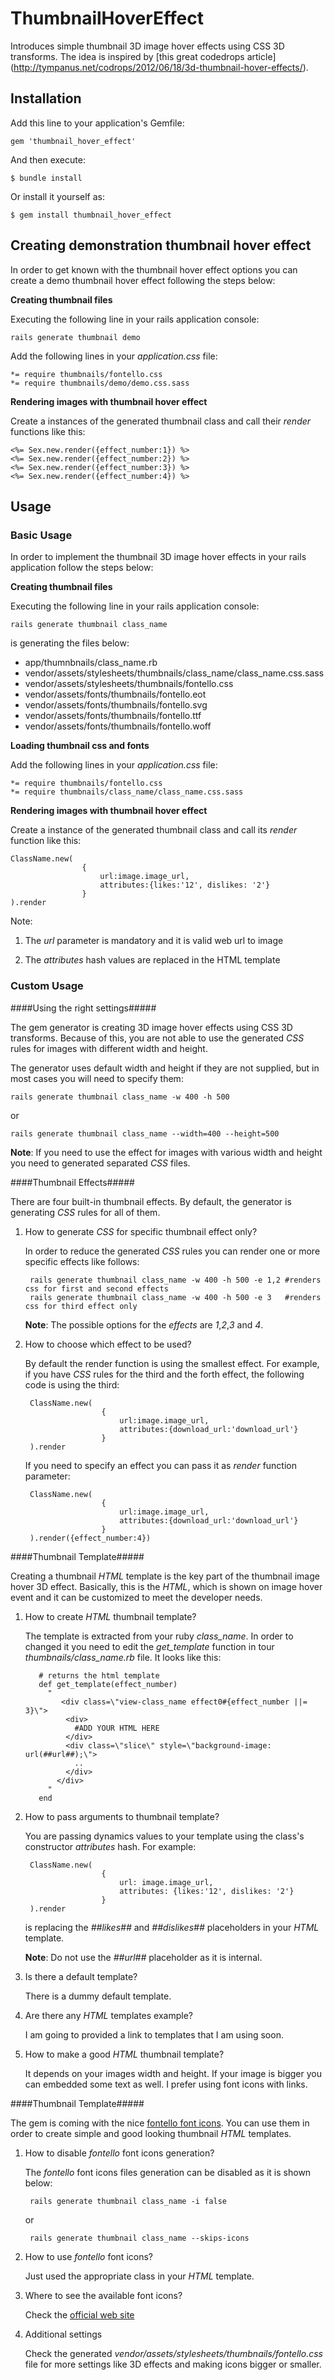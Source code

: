 # ThumbnailHoverEffect

Introduces simple thumbnail 3D image hover effects using CSS 3D transforms.
The idea is inspired by [this great codedrops article] (http://tympanus.net/codrops/2012/06/18/3d-thumbnail-hover-effects/).


## Installation

Add this line to your application's Gemfile:

    gem 'thumbnail_hover_effect'

And then execute:

    $ bundle install

Or install it yourself as:

    $ gem install thumbnail_hover_effect

## Creating demonstration thumbnail hover effect

In order to get known with the thumbnail hover effect options you can create a demo thumbnail hover effect following the steps below:

__Creating thumbnail files__ 

Executing the following line in your rails application console:

    rails generate thumbnail demo

Add the following lines in your *application.css* file:

    *= require thumbnails/fontello.css
    *= require thumbnails/demo/demo.css.sass
 
__Rendering images with thumbnail hover effect__

Create a instances of the generated thumbnail class and call their *render* functions like this:

    <%= Sex.new.render({effect_number:1}) %>
    <%= Sex.new.render({effect_number:2}) %>
    <%= Sex.new.render({effect_number:3}) %>
    <%= Sex.new.render({effect_number:4}) %>

## Usage

### Basic Usage

In order to implement the thumbnail 3D image hover effects in your rails application follow the steps below:

__Creating thumbnail files__ 

Executing the following line in your rails application console:

    rails generate thumbnail class_name

is generating the files below:
    
   * app/thumnbnails/class_name.rb    
   * vendor/assets/stylesheets/thumbnails/class_name/class_name.css.sass
   * vendor/assets/stylesheets/thumbnails/fontello.css
   * vendor/assets/fonts/thumbnails/fontello.eot
   * vendor/assets/fonts/thumbnails/fontello.svg
   * vendor/assets/fonts/thumbnails/fontello.ttf
   * vendor/assets/fonts/thumbnails/fontello.woff

__Loading thumbnail css and fonts__

Add the following lines in your *application.css* file:

    *= require thumbnails/fontello.css
    *= require thumbnails/class_name/class_name.css.sass
 
__Rendering images with thumbnail hover effect__

Create a instance of the generated thumbnail class and call its *render* function like this:

    ClassName.new(
                    {
                        url:image.image_url,
                        attributes:{likes:'12', dislikes: '2'}
                    }
    ).render

Note: 

1.  The *url* parameter is mandatory and it is valid web url to image
 
2.  The *attributes* hash values are replaced in the HTML template
 
### Custom Usage

####Using the right settings#####

The gem generator is creating 3D image hover effects using CSS 3D transforms. Because of this, you are not able to use the generated *CSS* rules
for images with different width and height.

The generator uses default width and height if they are not supplied, but in most cases you will need to specify them:

    rails generate thumbnail class_name -w 400 -h 500
or

    rails generate thumbnail class_name --width=400 --height=500

**Note**: If you need to use the effect for images with various width and height you need to generated separated *CSS* files.

####Thumbnail Effects#####

There are four built-in thumbnail effects. By default, the generator is generating *CSS* rules for all of them.

1. How to generate *CSS* for specific thumbnail effect only?

    In order to reduce the generated *CSS* rules you can render one or more specific effects like follows:

        rails generate thumbnail class_name -w 400 -h 500 -e 1,2 #renders css for first and second effects
        rails generate thumbnail class_name -w 400 -h 500 -e 3   #renders css for third effect only
    
    **Note**: The possible options for the *effects* are *1*,*2*,*3* and *4*.

2. How to choose which effect to be used?

   By default the render function is using the smallest effect. For example, if you have *CSS* rules for the third and the forth effect,
   the following code is using the third:

        ClassName.new(
                        {
                            url:image.image_url,
                            attributes:{download_url:'download_url'}
                        }
        ).render

   If you need to specify an effect you can pass it as *render* function parameter:
    
        ClassName.new(
                        {
                            url:image.image_url,
                            attributes:{download_url:'download_url'}
                        }
        ).render({effect_number:4})

####Thumbnail Template#####

Creating a thumbnail *HTML* template is the key part of the thumbnail image hover 3D effect. Basically, this is the *HTML*,
which is shown on image hover event and it can be customized to meet the developer needs.

1. How to create *HTML* thumbnail template?

    The template is extracted from your ruby *class_name*. In order to changed it you need to edit the *get_template*
    function in tour *thumbnails/class_name.rb* file. It looks like this:
    
          # returns the html template
          def get_template(effect_number)
            "
               <div class=\"view-class_name effect0#{effect_number ||= 3}\">
                <div>
                  #ADD YOUR HTML HERE
                </div>
                <div class=\"slice\" style=\"background-image: url(##url##);\">
                  ..
                </div>
              </div>
            "
          end

2. How to pass arguments to thumbnail template?

   You are passing dynamics values to your template using the class's constructor *attributes* hash. For example:
   
        ClassName.new(
                        {
                            url: image.image_url,
                            attributes: {likes:'12', dislikes: '2'}
                        }
        ).render
        
   is replacing the *##likes##* and *##dislikes##* placeholders in your *HTML* template.        
        
   **Note**: Do not use the *##url##* placeholder as it is internal.       
        
3. Is there a default template?

   There is a dummy default template.

4. Are there any *HTML* templates example?

   I am going to provided a link to templates that I am using soon.

5. How to make a good *HTML* thumbnail template?

   It depends on your images width and height. If your image is bigger you can embedded some text as well.
   I prefer using font icons with links.

####Thumbnail Template#####

The gem is coming with the nice [fontello font icons](http://fontello.com/). You can use them in order to
create simple and good looking thumbnail *HTML* templates.

1. How to disable *fontello* font icons generation?

   The *fontello* font icons files generation can be disabled as it is shown below:
   
        rails generate thumbnail class_name -i false
   or
   
        rails generate thumbnail class_name --skips-icons

2. How to use *fontello* font icons?

   Just used the appropriate class in your *HTML* template.

3. Where to see the available font icons?

   Check the [official web site](http://fontello.com/)
   
4. Additional settings

   Check the generated *vendor/assets/stylesheets/thumbnails/fontello.css* file for more settings like
   3D effects and making icons bigger or smaller.

